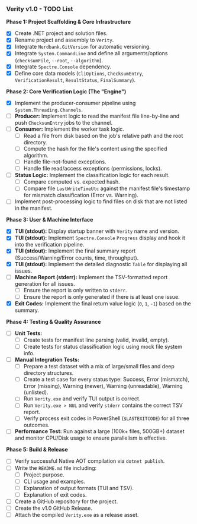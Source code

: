 ### Verity v1.0 - TODO List

**Phase 1: Project Scaffolding & Core Infrastructure**

- [x] Create .NET project and solution files.
- [x] Rename project and assembly to `Verity`.
- [x] Integrate `Nerdbank.GitVersion` for automatic versioning.
- [x] Integrate `System.CommandLine` and define all arguments/options (`checksumFile`, `--root`, `--algorithm`).
- [x] Integrate `Spectre.Console` dependency.
- [x] Define core data models (`CliOptions`, `ChecksumEntry`, `VerificationResult`, `ResultStatus`, `FinalSummary`).

**Phase 2: Core Verification Logic (The "Engine")**

- [x] Implement the producer-consumer pipeline using `System.Threading.Channels`.
- [ ] **Producer:** Implement logic to read the manifest file line-by-line and push `ChecksumEntry` jobs to the channel.
- [ ] **Consumer:** Implement the worker task logic.
  - [ ] Read a file from disk based on the job's relative path and the root directory.
  - [ ] Compute the hash for the file's content using the specified algorithm.
  - [ ] Handle file-not-found exceptions.
  - [ ] Handle file read/access exceptions (permissions, locks).
- [ ] **Status Logic:** Implement the classification logic for each result.
  - [ ] Compare computed vs. expected hash.
  - [ ] Compare file `LastWriteTimeUtc` against the manifest file's timestamp for mismatch classification (Error vs. Warning).
- [ ] Implement post-processing logic to find files on disk that are not listed in the manifest.

**Phase 3: User & Machine Interface**

- [x] **TUI (stdout):** Display startup banner with `Verity` name and version.
- [x] **TUI (stdout):** Implement `Spectre.Console` `Progress` display and hook it into the verification pipeline.
- [x] **TUI (stdout):** Implement the final summary report (Success/Warning/Error counts, time, throughput).
- [x] **TUI (stdout):** Implement the detailed diagnostic `Table` for displaying all issues.
- [ ] **Machine Report (stderr):** Implement the TSV-formatted report generation for all issues.
  - [ ] Ensure the report is only written to `stderr`.
  - [ ] Ensure the report is only generated if there is at least one issue.
- [x] **Exit Codes:** Implement the final return value logic (`0`, `1`, `-1`) based on the summary.

**Phase 4: Testing & Quality Assurance**

- [ ] **Unit Tests:**
  - [ ] Create tests for manifest line parsing (valid, invalid, empty).
  - [ ] Create tests for status classification logic using mock file system info.
- [ ] **Manual Integration Tests:**
  - [ ] Prepare a test dataset with a mix of large/small files and deep directory structures.
  - [ ] Create a test case for every status type: Success, Error (mismatch), Error (missing), Warning (newer), Warning (unreadable), Warning (unlisted).
  - [ ] Run `Verity.exe` and verify TUI output is correct.
  - [ ] Run `Verity.exe > NUL` and verify `stderr` contains the correct TSV report.
  - [ ] Verify process exit codes in PowerShell (`$LASTEXITCODE`) for all three outcomes.
- [ ] **Performance Test:** Run against a large (100k+ files, 500GB+) dataset and monitor CPU/Disk usage to ensure parallelism is effective.

**Phase 5: Build & Release**

- [ ] Verify successful Native AOT compilation via `dotnet publish`.
- [ ] Write the `README.md` file including:
  - [ ] Project purpose.
  - [ ] CLI usage and examples.
  - [ ] Explanation of output formats (TUI and TSV).
  - [ ] Explanation of exit codes.
- [ ] Create a GitHub repository for the project.
- [ ] Create the v1.0 GitHub Release.
- [ ] Attach the compiled `Verity.exe` as a release asset.
